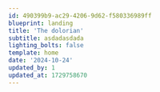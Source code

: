 ```yaml
---
id: 490399b9-ac29-4206-9d62-f580336989ff
blueprint: landing
title: 'The dolorian'
subtitle: asdadasdada
lighting_bolts: false
template: home
date: '2024-10-24'
updated_by: 1
updated_at: 1729758670
---
```

